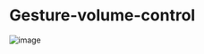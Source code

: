 # Gesture-volume-control
![image](https://github.com/Priyanshus79/Gesture-volume-control/assets/112405314/ecbf68ea-6c10-4848-b826-ad2793d4cf1e)
